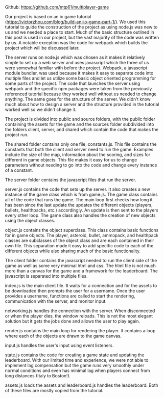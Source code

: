 Github: https://github.com/mtp61/multiplayer-game

Our project is based on an io game tutorial (https://victorzhou.com/blog/build-an-io-game-part-1/). We used this tutorial to guide the construction of the project as using node.js was new to us and we needed a place to start. Much of the basic structure outlined in this post is used in our project, but the vast majority of the code was written by us. A notable exception was the code for webpack which builds the project which will be discussed later.

The server runs on node.js which was chosen as it makes it relatively simple to set up a web server and uses javascript which the three of us were somewhat familiar with before the project. Webpack, a javascript module bundler, was used because it makes it easy to separate code into multiple files and let us utilize some basic object oriented programming for some parts of the project. The code that launches the server using webpack and the specific npm packages were taken from the previously referenced tutorial because they worked well without us needed to change anything. The same goes for the structure of the server. We didn't know much about how to design a server and the structure provided in the tutorial worked well so we didn't change it. 

The project is divided into public and source folders, with the public folder containing the assets for the game and the sources folder subdivided into the folders client, server, and shared which contain the code that makes the project run. 

The shared folder contains only one file, constants.js. This file contains the constants that both the client and server need to run the game. Examples include the size of the map, information about the scoring, and sizes for different in game objects. This file makes it easy for us to change parameters without needing to go into the code and change every instance of a constant.

The server folder contains the javascript files that run the server. 

server.js contains the code that sets up the server. It also creates a new instance of the game class which is from game.js. The game class contains all of the code that runs the game. The main loop first checks how long it has been since the last update the updates the different objects (players, bullets, healthpacks, etc.) accordingly. An update is then sent to the players every other loop. The game class also handles the creation of new objects using the object classes. 

object.js contains the object superclass. This class contains basic functions for in game objects. The player, asteroid, bullet, ammopack, and healthpack classes are subclasses of the object class and are each contained in their own file. This separation made it easy to add specific code to each of the different objects while also sharing much of the basic functionality. 

The client folder contains the javascript needed to run the client side of the game as well as some very minimal html and css. The html file is not much more than a canvas for the game and a framework for the leaderboard. The javascript is separated into multiple files. 

index.js is the main client file. It waits for a connection and for the assets to be downloaded then prompts the user for a username. Once the user provides a username, functions are called to start the rendering, communication with the server, and monitor input. 

networking.js handles the connection with the server. When disconnected or when the player dies, the window reloads. This is not the most elegant solution but it gets the jobs done and allows the user to play again.

render.js contains the main loop for rendering the player. It contains a loop where each of the objects are drawn to the game canvas. 

input.js handles the user's input using event listeners. 

state.js contains the code for creating a game state and updating the leaderboard. With our limited time and experience, we were not able to implement lag compensation but the game runs very smoothly under normal conditions and even has minimal lag when players connect from long distances (Italy to Boston!).

assets.js loads the assets and leaderboard.js handles the leaderboard. Both of these files are mostly copied from the tutorial. 
